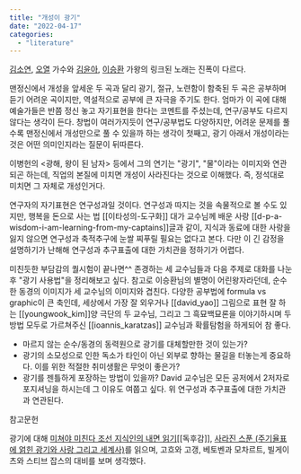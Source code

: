 ```yaml
---
title: "개성이 광기"
date: "2022-04-17"
categories: 
  - "literature"
---
```


[김소연](https://www.youtube.com/watch?v=E-QOhrwqWbQ), [오열](https://www.youtube.com/watch?v=IqbVwo57IKs) 가수와 [김윤아](https://www.youtube.com/watch?v=bfslaJu2-RA), [이승환](https://youtu.be/aTHjlRJr-xQ) 가왕의 링크된 노래는 진폭이 다르다.

맨정신에서 개성을 앞세운 두 곡과 달리 광기, 절규, 노련함이 함축된 두 곡은 공부하며 듣기 어려운 곡이지만, 역설적으로 공부에 큰 자극을 주기도 한다. 엄마가 이 곡에 대해 예술가들은 반쯤 정신 놓고 자기표현을 한다는 코멘트를 주셨는데, 연구/공부도 다르지 않다는 생각이 든다. 창법이 여러가지듯이 연구/공부법도 다양하지만, 어려운 문제를 풀수록 맨정신에서 개성만으로 풀 수 있을까 하는 생각이 첫째고, 광기 아래서 개성이라는 것은 어떤 의미인지라는 질문이 뒤따른다.

이병헌의 <광해, 왕이 된 남자> 등에서 그의 연기는 "광기", "물"이라는 이미지와 연관되곤 하는데, 직업의 본질에 미치면 개성이 사라진다는 것으로 이해했다. 즉, 정석대로 미치면 그 자체로 개성인거다.

연구자의 자기표현은 연구성과일 것이다. 연구성과 따지는 것을 속물적으로 볼 수도 있지만, 행복을 돈으로 사는 법 [[이타성의-도구화]] 대가 교수님께 배운 사랑 [[d-p-a-wisdom-i-am-learning-from-my-captains]]글과 같이, 지식과 동료에 대한 사랑을 잃지 않으면 연구성과 축적추구에 눈쌀 찌푸릴 필요는 없다고 본다. 다만 이 긴 감정을 설명하기가 난해해 연구성과 추구표출에 대한 가치관을 정하기가 어렵다.

미친듯한 부담감의 퀄시험이 끝나면^^ 존경하는 세 교수님들과 다음 주제로 대화를 나눈 후 "광기 사용법"을 정리해보고 싶다. 참고로 이승환님의 별명이 어린왕자라던데, 순수한 동경의 이미지가 세 교수님의 이미지와 겹친다. 다양한 공부법에 formula vs graphic이 큰 축인데, 세상에서 가장 잘 외우거나 [[david_yao]] 그림으로 표현 잘 하는 [[youngwook_kim]]양 극단의 두 교수님, 그리고 그 흑묘백묘론을 이야기하시며 두 방법 모두로 가르쳐주신 [[ioannis_karatzas]] 교수님과 확률탐험을 하게되어 참 좋다.

- 마르지 않는 순수/동경의 동력원으로 광기를 대체할만한 것이 있는가?
- 광기의 소모성으로 인한 독소가 타인이 아닌 외부로 향하는 물길을 터놓는게 중요하다. 이를 위한 적절한 취미생활은 무엇이 좋은가?
- 광기를 젠틀하게 포장하는 방법이 있을까? David 교수님은 모든 공저에서 2저자로 포지셔닝을 하시는데 그 이유도 여쭙고 싶다. 위 연구성과 추구표출에 대한 가치관과 연관된다.

참고문헌

광기에 대해 [미쳐야 미친다 조선 지식인의 내면 읽기](http://www.yes24.com/Product/Goods/1376394)[[독후감]], [사라진 스푼 (주기율표에 얽힌 광기와 사랑 그리고 세계사)](http://m.yes24.com/Goods/Detail/89548613)를 읽으며, 고흐와 고갱, 베토벤과 모차르트, 빌게이츠와 스티브 잡스의 대비를 보며 생각했다.

